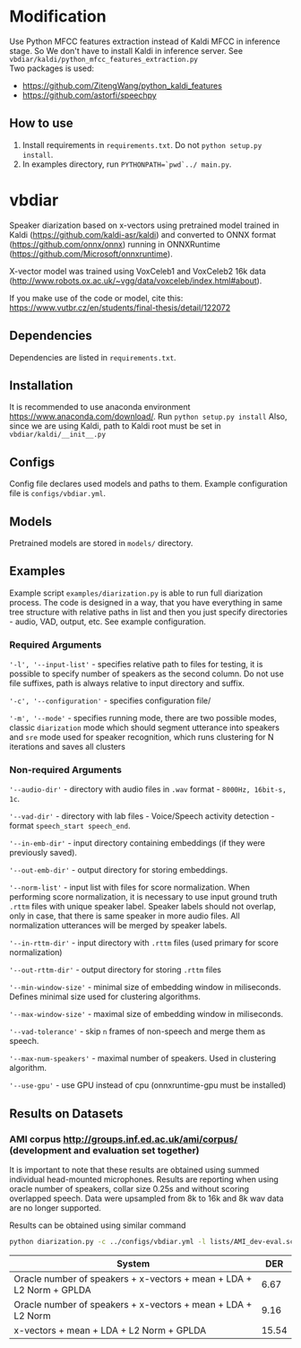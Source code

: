 # Modification
Use Python MFCC features extraction instead of Kaldi MFCC in inference stage. So We don't have to install Kaldi in inference server.
See `vbdiar/kaldi/python_mfcc_features_extraction.py`  
Two packages is used:
- https://github.com/ZitengWang/python_kaldi_features
- https://github.com/astorfi/speechpy

## How to use
1. Install requirements in `requirements.txt`. Do not `python setup.py install`.
2. In examples directory, run ``PYTHONPATH=`pwd`../ main.py``.

# vbdiar

Speaker diarization based on x-vectors using pretrained model trained in Kaldi (https://github.com/kaldi-asr/kaldi) 
and converted to ONNX format (https://github.com/onnx/onnx) running in ONNXRuntime (https://github.com/Microsoft/onnxruntime).

X-vector model was trained using VoxCeleb1 and VoxCeleb2 16k data (http://www.robots.ox.ac.uk/~vgg/data/voxceleb/index.html#about).

If you make use of the code or model, cite this: https://www.vutbr.cz/en/students/final-thesis/detail/122072

## Dependencies

Dependencies are listed in `requirements.txt`.

## Installation

It is recommended to use anaconda environment https://www.anaconda.com/download/.
Run `python setup.py install`
Also, since we are using Kaldi, path to Kaldi root must be set in `vbdiar/kaldi/__init__.py`

## Configs

Config file declares used models and paths to them. Example configuration file is `configs/vbdiar.yml`.

## Models

Pretrained models are stored in `models/` directory.

## Examples

Example script `examples/diarization.py` is able to run full diarization process. The code is designed in a way, that you have everything in same tree structure with relative paths in list and then you just specify directories - audio, VAD, output, etc. See example configuration.

### Required Arguments

`'-l', '--input-list'` - specifies relative path to files for testing, it is possible to specify number of speakers as the second column. Do not use file suffixes, path is always relative to input directory and suffix. 

`'-c', '--configuration'` - specifies configuration file/

`'-m', '--mode'` - specifies running mode, there are two possible modes, classic `diarization` mode which should segment 
    utterance into speakers and `sre` mode used for speaker recognition, which runs clustering for N iterations and saves all clusters

### Non-required Arguments

`'--audio-dir'` - directory with audio files in `.wav` format - `8000Hz, 16bit-s, 1c`.

`'--vad-dir'` - directory with lab files - Voice/Speech activity detection - format `speech_start speech_end`.

`'--in-emb-dir'` - input directory containing embeddings (if they were previously saved).

`'--out-emb-dir'` - output directory for storing embeddings.

`'--norm-list'` - input list with files for score normalization. When performing score normalization, it is necessary to use input ground truth `.rttm` files with unique speaker label. Speaker labels should not overlap, only in case, that there is same speaker in more audio files. All normalization utterances will be merged by speaker labels.

`'--in-rttm-dir'` - input directory with `.rttm` files (used primary for score normalization)

`'--out-rttm-dir'` - output directory for storing `.rttm` files

`'--min-window-size'` - minimal size of embedding window in miliseconds. Defines minimal size used for clustering algorithms.

`'--max-window-size'` - maximal size of embedding window in miliseconds.

`'--vad-tolerance'` - skip `n` frames of non-speech and merge them as speech.

`'--max-num-speakers'` - maximal number of speakers. Used in clustering algorithm.

`'--use-gpu'` - use GPU instead of cpu (onnxruntime-gpu must be installed)


## Results on Datasets

### AMI corpus http://groups.inf.ed.ac.uk/ami/corpus/ (development and evaluation set together)
It is important to note that these results are obtained using summed individual head-mounted microphones. 
Results are reporting when using oracle number of speakers, collar size 0.25s and without scoring overlapped speech.
Data were upsampled from 8k to 16k and 8k wav data are no longer supported.

Results can be obtained using similar command
```bash
python diarization.py -c ../configs/vbdiar.yml -l lists/AMI_dev-eval.scp --audio-dir wav/AMI/IHM_SUM --vad-dir vad/AMI --out-emb-dir emb/AMI/IHM_SUM --in-rttm-dir rttms/AMI
```

| System                                                                 | DER   |
|------------------------------------------------------------------------|-------|
| Oracle number of speakers + x-vectors + mean + LDA + L2 Norm + GPLDA   | 6.67  |
| Oracle number of speakers + x-vectors + mean + LDA + L2 Norm           | 9.16  |
| x-vectors + mean + LDA + L2 Norm + GPLDA                               | 15.54 |
